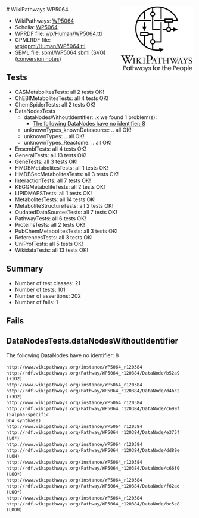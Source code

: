 <img style="float: right; width: 200px" src="../logo.png" />
# WikiPathways WP5064

* WikiPathways: [WP5064](https://identifiers.org/wikipathways:WP5064)
* Scholia: [WP5064](https://scholia.toolforge.org/wikipathways/WP5064)
* WPRDF file: [wp/Human/WP5064.ttl](../wp/Human/WP5064.ttl)
* GPMLRDF file: [wp/gpml/Human/WP5064.ttl](../wp/gpml/Human/WP5064.ttl)
* SBML file: [sbml/WP5064.sbml](../sbml/WP5064.sbml) ([SVG](../sbml/WP5064.svg)) ([conversion notes](../sbml/WP5064.txt))

## Tests
* CASMetabolitesTests: all 2 tests OK!
* ChEBIMetabolitesTests: all 4 tests OK!
* ChemSpiderTests: all 2 tests OK!
* DataNodesTests
    * dataNodesWithoutIdentifier: .x we found 1 problem(s):
        * [The following DataNodes have no identifier: 8](#d2d32fa7)
    * unknownTypes_knownDatasource: .. all OK!
    * unknownTypes: .. all OK!
    * unknownTypes_Reactome: .. all OK!
* EnsemblTests: all 4 tests OK!
* GeneralTests: all 13 tests OK!
* GeneTests: all 3 tests OK!
* HMDBMetabolitesTests: all 1 tests OK!
* HMDBSecMetabolitesTests: all 3 tests OK!
* InteractionTests: all 7 tests OK!
* KEGGMetaboliteTests: all 2 tests OK!
* LIPIDMAPSTests: all 1 tests OK!
* MetabolitesTests: all 14 tests OK!
* MetaboliteStructureTests: all 2 tests OK!
* OudatedDataSourcesTests: all 7 tests OK!
* PathwayTests: all 6 tests OK!
* ProteinsTests: all 2 tests OK!
* PubChemMetabolitesTests: all 3 tests OK!
* ReferencesTests: all 3 tests OK!
* UniProtTests: all 5 tests OK!
* WikidataTests: all 13 tests OK!


## Summary

* Number of test classes: 21
* Number of tests: 101
* Number of assertions: 202
* Number of fails: 1

## Fails

<a name="d2d32fa7" />

## DataNodesTests.dataNodesWithoutIdentifier

The following DataNodes have no identifier: 8
```
http://www.wikipathways.org/instance/WP5064_r120384 http://rdf.wikipathways.org/Pathway/WP5064_r120384/DataNode/b52a9 (+1O2)
http://www.wikipathways.org/instance/WP5064_r120384 http://rdf.wikipathways.org/Pathway/WP5064_r120384/DataNode/d4bc2 (+3O2)
http://www.wikipathways.org/instance/WP5064_r120384 http://rdf.wikipathways.org/Pathway/WP5064_r120384/DataNode/c699f (5alpha-specific
DDA synthase)
http://www.wikipathways.org/instance/WP5064_r120384 http://rdf.wikipathways.org/Pathway/WP5064_r120384/DataNode/e375f (LO*)
http://www.wikipathways.org/instance/WP5064_r120384 http://rdf.wikipathways.org/Pathway/WP5064_r120384/DataNode/dd89e (LOH)
http://www.wikipathways.org/instance/WP5064_r120384 http://rdf.wikipathways.org/Pathway/WP5064_r120384/DataNode/c66f0 (LOO*)
http://www.wikipathways.org/instance/WP5064_r120384 http://rdf.wikipathways.org/Pathway/WP5064_r120384/DataNode/f62ad (LOO*)
http://www.wikipathways.org/instance/WP5064_r120384 http://rdf.wikipathways.org/Pathway/WP5064_r120384/DataNode/bc5e8 (LOOH)
```

